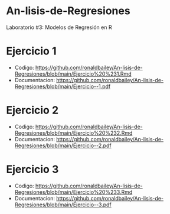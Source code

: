 # An-lisis-de-Regresiones

Laboratorio #3: Modelos de Regresión en R


# Ejercicio 1 

  - Codigo: https://github.com/ronaldbailey/An-lisis-de-Regresiones/blob/main/Ejercicio%20%231.Rmd
  - Documentacion: https://github.com/ronaldbailey/An-lisis-de-Regresiones/blob/main/Ejercicio--1.pdf
  
  

# Ejercicio 2 

  - Codigo: https://github.com/ronaldbailey/An-lisis-de-Regresiones/blob/main/Ejercicio%20%232.Rmd
  - Documentacion: https://github.com/ronaldbailey/An-lisis-de-Regresiones/blob/main/Ejercicio--2.pdf
  
  
   
# Ejercicio 3

  - Codigo: https://github.com/ronaldbailey/An-lisis-de-Regresiones/blob/main/Ejercicio%20%233.Rmd
  - Documentacion: https://github.com/ronaldbailey/An-lisis-de-Regresiones/blob/main/Ejercicio--3.pdf
  
